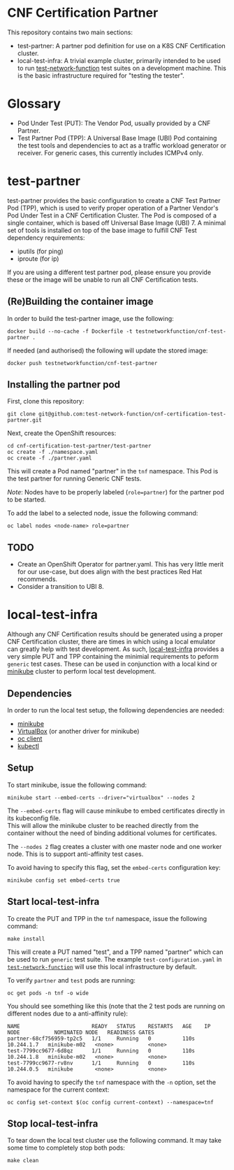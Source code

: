 # CNF Certification Partner

This repository contains two main sections:
* test-partner:  A partner pod definition for use on a K8S CNF Certification cluster.
* local-test-infra:  A trivial example cluster, primarily intended to be used to run
[test-network-function](https://github.com/test-network-function/test-network-function) test suites on a development machine.
This is the basic infrastructure required for "testing the tester".

# Glossary

* Pod Under Test (PUT): The Vendor Pod, usually provided by a CNF Partner.
* Test Partner Pod (TPP): A Universal Base Image (UBI) Pod containing the test tools and dependencies to act as a
traffic workload generator or receiver.  For generic cases, this currently includes ICMPv4 only.

# test-partner

test-partner provides the basic configuration to create a CNF Test Partner Pod (TPP), which is used to verify proper
operation of a Partner Vendor's Pod Under Test in a CNF Certification Cluster.  The Pod is composed of a single
container, which is based off Universal Base Image (UBI) 7.  A minimal set of tools is installed on top of the base
image to fulfill CNF Test dependency requirements:
* iputils (for ping)
* iproute (for ip)

If you are using a different test partner pod, please ensure you provide these or the image will be unable to run all CNF
Certification tests.

## (Re)Building the container image

In order to build the test-partner image, use the following:

```shell-script
docker build --no-cache -f Dockerfile -t testnetworkfunction/cnf-test-partner .
```

If needed (and authorised) the following will update the stored image:

```shell-script
docker push testnetworkfunction/cnf-test-partner
```

## Installing the partner pod

First, clone this repository:

```shell-script
git clone git@github.com:test-network-function/cnf-certification-test-partner.git
```

Next, create the OpenShift resources:

```shell-script
cd cnf-certification-test-partner/test-partner
oc create -f ./namespace.yaml
oc create -f ./partner.yaml
```

This will create a Pod named "partner" in the `tnf` namespace.  This Pod is the test partner for running Generic CNF
tests.

*Note*: Nodes have to be properly labeled (`role=partner`) for the partner pod to be started.

To add the label to a selected node, issue the following command: 
```shell-script:
oc label nodes <node-name> role=partner
```

## TODO

* Create an OpenShift Operator for partner.yaml.  This has very little merit for our use-case, but does align with the
  best practices Red Hat recommends.
* Consider a transition to UBI 8.

# local-test-infra

Although any CNF Certification results should be generated using a proper CNF Certification cluster, there are times
in which using a local emulator can greatly help with test development.  As such, [local-test-infra](./local-test-infra)
provides a very simple PUT and TPP containing the minimial requirements to peform `generic` test cases.
These can be used in conjunction with a local kind or [minikube](https://minikube.sigs.k8s.io/docs/) cluster to perform local test development.


## Dependencies

In order to run the local test setup, the following dependencies are needed:
* [minikube](https://minikube.sigs.k8s.io/docs/)
* [VirtualBox](https://www.virtualbox.org/) (or another driver for minikube)
* [oc client](https://docs.openshift.com/container-platform/3.6/cli_reference/get_started_cli.html#cli-linux)
* [kubectl](https://kubernetes.io/docs/tasks/tools/install-kubectl/)

## Setup

To start minikube, issue the following command:

```shell-script
minikube start --embed-certs --driver="virtualbox" --nodes 2
```

The `--embed-certs` flag will cause minikube to embed certificates directly in its kubeconfig file.  
This will allow the minikube cluster to be reached directly from the container without the need of binding additional volumes for certificates.

The `--nodes 2` flag creates a cluster with one master node and one worker node. This is to support anti-affinity test cases.

To avoid having to specify this flag, set the `embed-certs` configuration key:

```shell-script
minikube config set embed-certs true
```

## Start local-test-infra
To create the PUT and TPP in the `tnf` namespace, issue the following command:

```shell-script
make install
```

This will create a PUT named "test", and a TPP named "partner" which can be used to run `generic` test suite. The
example `test-configuration.yaml` in [`test-network-function`](https://github.com/test-network-function/test-network-function)
will use this local infrastructure by default.

To verify `partner` and `test` pods are running: 

```shell-script
oc get pods -n tnf -o wide
```

You should see something like this (note that the 2 test pods are running on different nodes due to a anti-affinity rule):
```shell-script
NAME                       READY   STATUS    RESTARTS   AGE    IP           NODE           NOMINATED NODE   READINESS GATES
partner-68cf756959-tp2c5   1/1     Running   0          110s   10.244.1.7   minikube-m02   <none>           <none>
test-7799cc9677-6d8qz      1/1     Running   0          110s   10.244.1.8   minikube-m02   <none>           <none>
test-7799cc9677-rv8nv      1/1     Running   0          110s   10.244.0.5   minikube       <none>           <none>
```

To avoid having to specify the `tnf` namespace with the `-n` option, set the namespace for the current context:

```shell-script
oc config set-context $(oc config current-context) --namespace=tnf
```

## Stop local-test-infra

To tear down the local test cluster use the following command. It may take some time to completely stop both pods:

```shell-script
make clean
```

